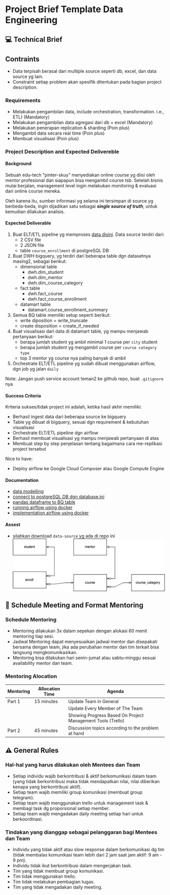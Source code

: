 # Project Brief Template Data Engineering

## 💻 Technical Brief

## Contraints

- Data terpisah berasal dari multiple source seperti db, excel, dan data source yg lain.
- Constraint setiap problem akan spesifik ditentukan pada bagian project description.

### Requirements

- Melakukan pengambilan data, include orchestration, transformation. i.e., ETL) (Mandatory)
- Melakukan pengambilan data agregasi dari db + excel (Mandatory)
- Melakukan penerapan replication & sharding (Poin plus)
- Mengambil data secara real time (Poin plus)
- Membuat visualisasi (Poin plus)

### Project Description and Expected Delivereble

#### Background

Sebuah edu-tech "pinter-skuy" menyediakan online course yg diisi oleh mentor profesional dan siapapun bisa mengambil course tsb. Setelah bisnis mulai berjalan, management level ingin melakukan monitoring & evaluasi dari online course mereka.

Oleh karena itu, sumber informasi yg selama ini tersimpan di source yg berbeda-beda, ingin dijadikan satu sebagai ***single source of truth***, untuk kemudian dilakukan analisis.

#### Expected Deliverable

1. Buat ELT/ETL pipeline yg memproses [data disini](https://github.com/firdausraginda/capstone-alta-de-project/tree/main/data-source). Data source terdiri dari:
    * 2 CSV file
    * 2 JSON file
    * table `course_enrollment` di postgreSQL DB
2. Buat DWH bigquery, yg terdiri dari beberapa table dgn datasetnya masing2, sebagai berikut:
    * dimensional table
        * dwh.dim_student
        * dwh.dim_mentor
        * dwh.dim_course_category
    * fact table
        * dwh.fact_course
        * dwh.fact_course_enrollment
    * datamart table
        * datamart.course_enrollment_summary
3. Semua BQ table memiliki setup seperti berikut:
    * write diposition = write_truncate
    * create disposition = create_if_needed
4. Buat visualisasi dari data di datamart table, yg mampu menjawab pertanyaan berikut:
    * berapa jumlah student yg ambil minimal 1 course per `city` student
    * berapa jumlah student yg mengambil course per `course category type`
    * top 3 mentor yg course nya paling banyak di ambil
5. Orchestrate ELT/ETL pipeline yg sudah dibuat menggunakan airflow, dgn job yg jalan `daily`

Note: Jangan push service account teman2 ke github repo, buat `.gitignore` nya

#### Success Criteria

Kriteria sukses/tidak project ini adalah, ketika hasil akhir memiliki: 
* Berhasil ingest data dari beberapa source ke bigquery
* Table yg dibuat di bigquery, sesuai dgn requirement & kebutuhan visualisasi
* Orchestrate ELT/ETL pipeline dgn airflow
* Berhasil membuat visualisasi yg mampu menjawab pertanyaan di atas
* Membuat step by step penjelasan tentang bagaimana cara me-replikasi project tersebut

Nice to have:
* Deploy airflow ke Google Cloud Composer atau Google Compute Engine

#### Documentation

- [data modelling](https://ossinsight.io/blog/trends-and-insights-from-github-2022/)
- [connect to postgreSQL DB dgn database.ini](https://www.postgresqltutorial.com/postgresql-python/connect/)
- [pandas dataframe to BQ table](https://pandas.pydata.org/docs/reference/api/pandas.DataFrame.to_gbq.html)
- [running airflow using docker](https://airflow.apache.org/docs/apache-airflow/stable/howto/docker-compose/index.html)
- [implementation airflow using docker](https://github.com/firdausraginda/basic-airflow/tree/master)

#### Assest

- silahkan download `data-source` yg ada di repo ini
![ERD](capstone-project.drawio.png)

## 📆 Schedule Meeting and Format Mentoring

### Schedule Mentoring

- Mentoring dilakukan 3x dalam sepekan dengan alokasi 60 menit mentoring tiap sesi.
- Jadwal Mentoring dapat menyesuaikan jadwal mentor dan disepakati bersama dengan team, jika ada perubahan mentor dan tim terkait bisa langsung mengkomunikasikan.
- Mentoring bisa dilakukan hari senin-jumat atau sabtu-minggu sesuai availability mentor dan team.

### Mentoring Alocation

| Mentoring | Allocation Time | Agenda                                                      |
| --------- | --------------- | ----------------------------------------------------------- |
| Part 1    | 15 minutes      | Update Team in General                                      |
|           |                 | Update Every Member of The Team                             |
|           |                 | Showing Progress Based On Project Management Tools (Trello) |
| Part 2    | 45 minutes      | Discussion topics according to the problem at hand          |

## ⚠️ General Rules

### Hal-hal yang harus dilakukan oleh Mentees dan Team

- Setiap individu wajib berkontribusi & aktif berkomunikasi dalam team (yang tidak berkontribusi maka tidak mendapatkan nilai, nilai diberikan kenapa yang berkontribusi aktif).
- Setiap team wajib memiliki group komunikasi (membuat group telegram).
- Setiap team wajib menggunakan trello untuk management task & membagi task dg proporsional setiap member.
- Setiap team wajib mengadakan daily meeting setiap hari untuk berkoordinasi.

### Tindakan yang dianggap sebagai pelanggaran bagi Mentees dan Team

- Individu yang tidak aktif atau slow response dalam berkomunikasi dg tim (tidak membalas komunikasi team lebih dari 2 jam saat jam aktif: 9 am - 9 pm).
- Individu tidak ikut berkontribusi dalam mengerjakan task.
- Tim yang tidak membuat group komunikasi.
- Tim tidak menggunakan trello.
- Tim tidak melakukan pembagian tugas.
- Tim yang tidak mengadakan daily meeting.
